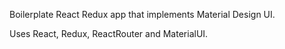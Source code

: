 Boilerplate React Redux app that implements Material Design UI.

Uses React, Redux, ReactRouter and MaterialUI.